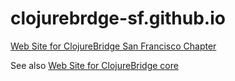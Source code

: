clojurebrdge-sf.github.io
=========================

[Web Site for ClojureBridge San Francisco Chapter](http://clojurebridge-sf.github.io)

See also [Web Site for ClojureBridge core](http://clojurebridge.github.io)
